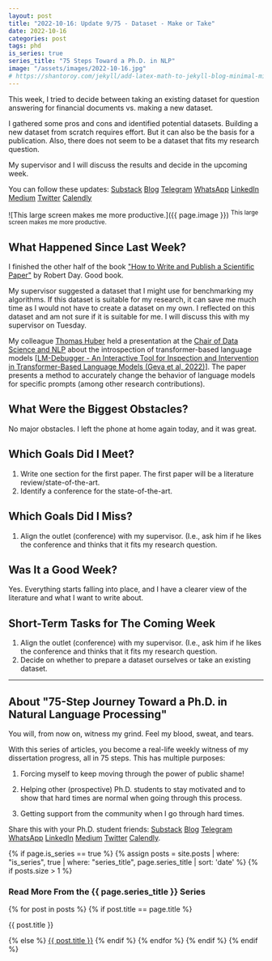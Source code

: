 ```yaml
---
layout: post
title: "2022-10-16: Update 9/75 - Dataset - Make or Take"
date: 2022-10-16
categories: post
tags: phd
is_series: true
series_title: "75 Steps Toward a Ph.D. in NLP"
image: "/assets/images/2022-10-16.jpg"
# https://shantoroy.com/jekyll/add-latex-math-to-jekyll-blog-minimal-mistakes/
---
```

<script type="text/javascript" async
    src="https://cdnjs.cloudflare.com/ajax/libs/mathjax/2.7.6/MathJax.js?config=TeX-MML-AM_CHTML">
</script>

<script type="text/x-mathjax-config">
    MathJax.Hub.Config({
        extensions: ["tex2jax.js"],
        jax: ["input/TeX", "output/HTML-CSS"],
        tex2jax: {
        inlineMath: [ ['$','$'], ["\\(","\\)"] ],
        displayMath: [ ['$$','$$'], ["\\[","\\]"] ],
        processEscapes: true
        },
        "HTML-CSS": { availableFonts: ["TeX"] }
    });
</script>

This week, I tried to decide between taking an existing dataset for question answering for financial documents vs. making a new dataset.

I gathered some pros and cons and identified potential datasets. Building a new dataset from scratch requires effort. But it can also be the basis for a publication. Also, there does not seem to be a dataset that fits my research question.

My supervisor and I will discuss the results and decide in the upcoming week.

You can follow these updates: [Substack](https://nlpjourney.substack.com/) [Blog](https://janspoerer.github.io/phdstudies/) [Telegram](https://t.me/+gmkAaVlKPh4xZTky) [WhatsApp](https://chat.whatsapp.com/F6901LMMJWIGlxrahkgBcq) [LinkedIn](https://www.linkedin.com/in/janspoerer/) [Medium](https://medium.com/@janspoerer/about) [Twitter](https://twitter.com/JanSpoerer) [Calendly](https://calendly.com/janspoerer/60m-private)

![This large screen makes me more productive.]({{ page.image }})
<sup>This large screen makes me more productive.</sup>

## What Happened Since Last Week?

I finished the other half of the book ["How to Write and Publish a Scientific Paper"](https://www.goodreads.com/book/show/1912729.How_to_Write_Publish_a_Scientific_Paper) by Robert Day. Good book.

My supervisor suggested a dataset that I might use for benchmarking my algorithms. If this dataset is suitable for my research, it can save me much time as I would not have to create a dataset on my own. I reflected on this dataset and am not sure if it is suitable for me. I will discuss this with my supervisor on Tuesday.

My colleague [Thomas Huber](https://www.linkedin.com/in/thomas-huber-a74396119/) held a presentation at the [Chair of Data Science and NLP](https://ics.unisg.ch/chair-ds-nlp-handschuh/) about the introspection of transformer-based language models [[LM-Debugger - An Interactive Tool for Inspection and Intervention in Transformer-Based Language Models (Geva et al, 2022)](https://arxiv.org/abs/2204.12130)]. The paper presents a method to accurately change the behavior of language models for specific prompts (among other research contributions).

## What Were the Biggest Obstacles?

No major obstacles. I left the phone at home again today, and it was great.

## Which Goals Did I Meet?

<ol>
  <li>Write one section for the first paper. The first paper will be a literature review/state-of-the-art.</li>
  <li>Identify a conference for the state-of-the-art.</li>
</ol>

## Which Goals Did I Miss?

<ol>
  <li>Align the outlet (conference) with my supervisor. (I.e., ask him if he likes the conference and thinks that it fits my research question.</li>
</ol>

## Was It a Good Week?

Yes. Everything starts falling into place, and I have a clearer view of the literature and what I want to write about.

## Short-Term Tasks for The Coming Week

<ol>
  <li>Align the outlet (conference) with my supervisor. (I.e., ask him if he likes the conference and thinks that it fits my research question.</li>
  <li>Decide on whether to prepare a dataset ourselves or take an existing dataset.</li>
</ol>

____________________________________

## About "75-Step Journey Toward a Ph.D. in Natural Language Processing"

You will, from now on, witness my grind. Feel my blood, sweat, and tears.

With this series of articles, you become a real-life weekly witness of my dissertation progress, all in 75 steps. This has multiple purposes: 

1) Forcing myself to keep moving through the power of public shame!

2) Helping other (prospective) Ph.D. students to stay motivated and to show that hard times are normal when going through this process. 

3) Getting support from the community when I go through hard times.

Share this with your Ph.D. student friends: [Substack](https://nlpjourney.substack.com/) [Blog](https://janspoerer.github.io/phdstudies/) [Telegram](https://t.me/+gmkAaVlKPh4xZTky) [WhatsApp](https://chat.whatsapp.com/F6901LMMJWIGlxrahkgBcq) [LinkedIn](https://www.linkedin.com/in/janspoerer/) [Medium](https://medium.com/@janspoerer/about) [Twitter](https://twitter.com/JanSpoerer) [Calendly](https://calendly.com/janspoerer/60m-private).

{% if page.is_series == true %}
    {% assign posts = site.posts | where: "is_series", true | where: "series_title", page.series_title | sort: 'date' %}
    {% if posts.size > 1 %}
        
<h3 class="text-success p-3 pb-0">Read More From the {{ page.series_title }} Series</h3>
        {% for post in posts %}
                {% if post.title == page.title %}
<p class="nav-link bullet-pointer mb-0">{{ post.title }}</p>
                {% else %}
<a class="nav-link bullet-hash" href="{{ post.url }}">{{ post.title }}</a>
                {% endif %}
        {% endfor %}
    {% endif %}
{% endif %}